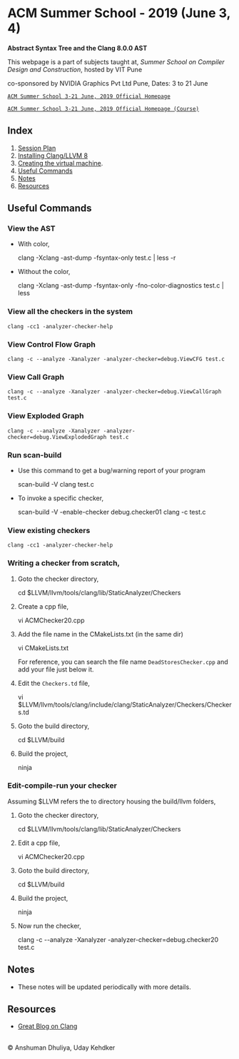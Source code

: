 ACM Summer School - 2019 (June 3, 4)
====================
**Abstract Syntax Tree and the Clang 8.0.0 AST**

This webpage is a part of subjects taught at,
*Summer School on Compiler Design and Construction*,
hosted by VIT Pune

co-sponsored by NVIDIA Graphics Pvt Ltd Pune, Dates: 3 to 21 June

[`ACM Summer School 3-21 June, 2019 Official Homepage`](http://india.acm.org/compiler-construction.html)

[`ACM Summer School 3-21 June, 2019 Official Homepage (Course)`](https://sites.google.com/site/acmsummerschoolcc/)

Index
------------
1. [Session Plan](plan.html)
1. [Installing Clang/LLVM 8](../../compilers/llvm/get_started.html)
1. [Creating the virtual machine](build-vm.html).
1. [Useful Commands](#commands)
1. [Notes](#notes)
1. [Resources](#resources)


Useful Commands <a name="commands"></a>
----------------
### View the AST

   * With color,

        clang -Xclang -ast-dump -fsyntax-only test.c | less -r

   * Without the color,

        clang -Xclang -ast-dump -fsyntax-only -fno-color-diagnostics test.c | less

### View all the checkers in the system

    clang -cc1 -analyzer-checker-help

### View Control Flow Graph

    clang -c --analyze -Xanalyzer -analyzer-checker=debug.ViewCFG test.c
    
### View Call Graph

    clang -c --analyze -Xanalyzer -analyzer-checker=debug.ViewCallGraph test.c
    
### View Exploded Graph

    clang -c --analyze -Xanalyzer -analyzer-checker=debug.ViewExplodedGraph test.c
    
### Run scan-build

   * Use this command to get a bug/warning report of your program

        scan-build -V clang test.c

   * To invoke a specific checker,

        scan-build -V -enable-checker debug.checker01 clang -c test.c

### View existing checkers

    clang -cc1 -analyzer-checker-help

### Writing a checker from scratch,

   1. Goto the checker directory,
    
        cd $LLVM/llvm/tools/clang/lib/StaticAnalyzer/Checkers

   2. Create a cpp file,

        vi ACMChecker20.cpp

   3. Add the file name in the CMakeLists.txt (in the same dir)

        vi CMakeLists.txt

      For reference, you can search the file name `DeadStoresChecker.cpp` and add your file just below it.

   4. Edit the `Checkers.td` file,

        vi $LLVM/llvm/tools/clang/include/clang/StaticAnalyzer/Checkers/Checkers.td

   5. Goto the build directory,

        cd \$LLVM/build

   6. Build the project,

        ninja

### Edit-compile-run your checker
Assuming $LLVM refers the to directory housing the build/llvm folders,

   1. Goto the checker directory,
    
        cd $LLVM/llvm/tools/clang/lib/StaticAnalyzer/Checkers

   2. Edit a cpp file,

        vi ACMChecker20.cpp

   3. Goto the build directory,

        cd \$LLVM/build

   4. Build the project,

        ninja

   5. Now run the checker,

        clang -c --analyze -Xanalyzer -analyzer-checker=debug.checker20 test.c


Notes <a name="notes"></a>
-------------------
* These notes will be updated periodically with more details.

Resources <a name="resources"></a>
---------------------------------
* [Great Blog on Clang](https://kevinaboos.wordpress.com/2013/07/23/clang-tutorial-part-i-introduction/)


<div class="footer">
<br/>
&copy; Anshuman Dhuliya, Uday Kehdker
<br/>
</div>

